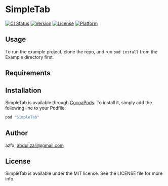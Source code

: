 # SimpleTab

[![CI Status](http://img.shields.io/travis/azfx/SimpleTab.svg?style=flat)](https://travis-ci.org/azfx/SimpleTab)
[![Version](https://img.shields.io/cocoapods/v/SimpleTab.svg?style=flat)](http://cocoapods.org/pods/SimpleTab)
[![License](https://img.shields.io/cocoapods/l/SimpleTab.svg?style=flat)](http://cocoapods.org/pods/SimpleTab)
[![Platform](https://img.shields.io/cocoapods/p/SimpleTab.svg?style=flat)](http://cocoapods.org/pods/SimpleTab)

## Usage

To run the example project, clone the repo, and run `pod install` from the Example directory first.

## Requirements

## Installation

SimpleTab is available through [CocoaPods](http://cocoapods.org). To install
it, simply add the following line to your Podfile:

```ruby
pod "SimpleTab"
```

## Author

azfx, abdul.zalil@gmail.com

## License

SimpleTab is available under the MIT license. See the LICENSE file for more info.
